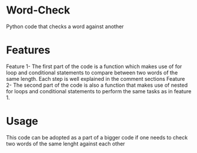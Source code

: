 # Word-Check
Python code that checks a word against another

# Features
Feature 1- The first part of the code is a function which makes use of for loop and conditional statements to compare between two words of the same length. Each step is well explained in the comment sections 
Feature 2- The second  part of the code is also a function that makes use of nested for loops and conditional statements to perform the same tasks as in feature 1.

# Usage
This code can be adopted as a part of a bigger code if one needs to check two words of the same lenght against each other

